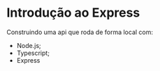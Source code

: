 # Introdução ao Express

Construindo uma api que roda de forma local com:

- Node.js;
- Typescript;
- Express